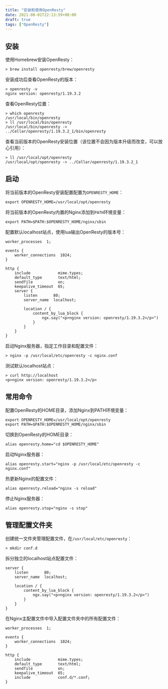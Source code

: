 ```yaml
---
title: "安装和使用OpenResty"
date: 2021-08-01T22:13:59+08:00
draft: true
tags: ["OpenResty"]
---
```


## 安装

使用Homebrew安装OpenResty：

```
> brew install openresty/brew/openresty
```

安装成功后查看OpenResty的版本：

```
> openresty -v
nginx version: openresty/1.19.3.2
```

查看OpenResty位置：

```
> which openresty
/usr/local/bin/openresty
> ll /usr/local/bin/openresty
/usr/local/bin/openresty -> ../Cellar/openresty/1.19.3.2_1/bin/openresty
```

查看当前版本的OpenResty安装位置（该位置不会因为版本升级而改变，可以放心引用）：

```
> ll /usr/local/opt/openresty
/usr/local/opt/openresty -> ../Cellar/openresty/1.19.3.2_1
```



## 启动

将当前版本的OpenResty安装配置配置为`OPENRESTY_HOME`：

```
export OPENRESTY_HOME=/usr/local/opt/openresty
```

将当前版本的OpenResty内置的Nginx添加到`PATH`环境变量：

```
export PATH=$PATH:$OPENRESTY_HOME/nginx/sbin
```

配置默认localhost站点，使用lua输出OpenResty的版本号：

```
worker_processes  1;

events {
    worker_connections  1024;
}

http {
    include            mime.types;
    default_type       text/html;
    sendfile           on;
    keepalive_timeout  65;
    server {
        listen       80;
        server_name  localhost;

        location / {
            content_by_lua_block {
                ngx.say("<p>nginx version: openresty/1.19.3.2</p>")
            }
        }
    }
}
```

启动Nginx服务器，指定工作目录和配置文件：

```
> nginx -p /usr/local/etc/openresty -c nginx.conf
```

测试默认localhost站点：

```
> curl http://localhost
<p>nginx version: openresty/1.19.3.2</p>
```



## 常用命令

配置OpenResty的HOME目录，添加Nginx到PATH环境变量：

```
export OPENRESTY_HOME=/usr/local/opt/openresty
export PATH=$PATH:$OPENRESTY_HOME/nginx/sbin
```

切换到OpenResty的HOME目录：

```
alias openresty.home="cd $OPENRESTY_HOME"
```

启动Nginx服务器：

```
alias openresty.start="nginx -p /usr/local/etc/openresty -c nginx.conf"
```

热更新Nginx的配置文件：

```
alias openresty.reload="nginx -s reload"
```

停止Nginx服务器：

```
alias openresty.stop="nginx -s stop"
```



## 管理配置文件夹

创建统一文件夹管理配置文件，在`/usr/local/etc/openresty`：

```
> mkdir conf.d
```

拆分独立的localhost站点配置文件：

```
server {
    listen       80;
    server_name  localhost;

    location / {
        content_by_lua_block {
            ngx.say("<p>nginx version: openresty/1.19.3.2</p>")
        }
    }
}
```

在Nginx主配置文件中导入配置文件夹中的所有配置文件：

```
worker_processes  1;

events {
    worker_connections  1024;
}

http {
    include            mime.types;
    default_type       text/html;
    sendfile           on;
    keepalive_timeout  65;
    include            conf.d/*.conf;
}
```











